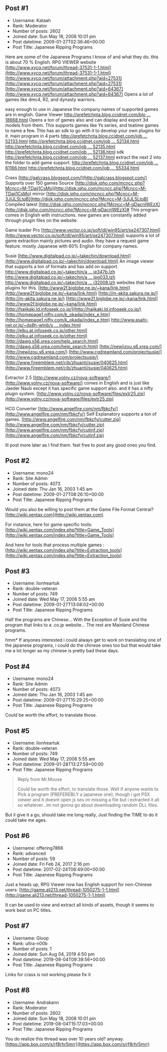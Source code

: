 ## Post #1
- Username: Kataah
- Rank: Moderator
- Number of posts: 2602
- Joined date: Sun May 18, 2008 10:01 pm
- Post datetime: 2009-01-27T02:36:46+00:00
- Post Title: Japanese Ripping Programs

Here are some of the Japanese Programs I know of and what they do.
this is about 70 % English.
RPG VIEWER website [http://www.xycq.net/forum/thread-37531-1-1.html](http://www.xycq.net/forum/thread-37531-1-1.html)
[http://www.xycq.net/forum/attachment.php?aid=27531](http://www.xycq.net/forum/attachment.php?aid=27531)
[http://www.xycq.net/forum/attachment.php?aid=64367](http://www.xycq.net/forum/attachment.php?aid=64367)
Opens a lot of games like dmc4, R2, and dynasty warriors.

easy enough to use in Japanese the company names of supported games are in english.
Game Viewer [http://prefetchnta.blog.ccidnet.com/blo ... 18668.html](http://prefetchnta.blog.ccidnet.com/blog-htm-do-showone-uid-20555-type-blog-itemid-218668.html)
Opens a ton of games also and can display and export 3d models from them.
This supports games like Ys series, and teatime games to name a few.
This has an sdk to go with it to develop your own plugins for it.
main program in 4 parts
[http://prefetchnta.blog.ccidnet.com/job ... 52133.html](http://prefetchnta.blog.ccidnet.com/job-htm-action-download-itemid-218668-aid-52133.html)
[http://prefetchnta.blog.ccidnet.com/job ... 52134.html](http://prefetchnta.blog.ccidnet.com/job-htm-action-download-itemid-218668-aid-52134.html)
[http://prefetchnta.blog.ccidnet.com/job ... 52135.html](http://prefetchnta.blog.ccidnet.com/job-htm-action-download-itemid-218668-aid-52135.html)
[http://prefetchnta.blog.ccidnet.com/job ... 52136.html](http://prefetchnta.blog.ccidnet.com/job-htm-action-download-itemid-218668-aid-52136.html)
sdk
[http://prefetchnta.blog.ccidnet.com/job ... 52137.html](http://prefetchnta.blog.ccidnet.com/job-htm-action-download-itemid-218668-aid-52137.html)
extract the next 2 into the folder to add game support.
[http://prefetchnta.blog.ccidnet.com/job ... 61166.html](http://prefetchnta.blog.ccidnet.com/job-htm-action-download-itemid-218668-aid-61166.html)
[http://prefetchnta.blog.ccidnet.com/job ... 55334.html](http://prefetchnta.blog.ccidnet.com/job-htm-action-download-itemid-218668-aid-55334.html)

Crass [http://galcrass.blogspot.com/](http://galcrass.blogspot.com/)
Supports over 150 games
Source
[http://disk.iqho.com/mcncc.php?Mcncc=M-TDaij1CsMo](http://disk.iqho.com/mcncc.php?Mcncc=M-TDaij1CsMo)
mirror
[http://disk.iqho.com/mcncc.php?Mcncc=M-3JIJLSLtpB](http://disk.iqho.com/mcncc.php?Mcncc=M-3JIJLSLtpB)
Compiled
latest
[http://disk.iqho.com/mcncc.php?Mcncc=M-qDacnIWEzX](http://disk.iqho.com/mcncc.php?Mcncc=M-qDacnIWEzX)#
This program comes in English with instructions.
new games are constantly added through plugin files on the website.

Game loader Pro [http://www.vector.co.jp/soft/dl/win95/art/se247307.html](http://www.vector.co.jp/soft/dl/win95/art/se247307.html)
supports a lot of game extraction mainly pictures and audio.
they have a request game feature.
mostly Japanese with 60% English for company names.

Susie [http://www.digitalpad.co.jp/~takechin/download.html](http://www.digitalpad.co.jp/~takechin/download.html)
An image viewer that supports a ton of formats and has add on support.
[http://www.digitalpad.co.jp/~takechin/a ... ie347b.lzh](http://www.digitalpad.co.jp/~takechin/archives/susie347b.lzh)
[http://www.digitalpad.co.jp/~takechin/a ... jpg033.lzh](http://www.digitalpad.co.jp/~takechin/archives/ifjpg033.lzh)
[http://www.digitalpad.co.jp/~takechin/a ... i32008.lzh](http://www.digitalpad.co.jp/~takechin/archives/spi32008.lzh)
websites that have plugins for this.
[http://www2f.biglobe.ne.jp/~kana/link.html](http://www2f.biglobe.ne.jp/~kana/link.html)
[http://m-akita.sakura.ne.jp/](http://m-akita.sakura.ne.jp/)
[http://www2f.biglobe.ne.jp/~kana/link.html](http://www2f.biglobe.ne.jp/~kana/link.html)
[http://hajikaki.ld.infoseek.co.jp/](http://hajikaki.ld.infoseek.co.jp/)
[http://homepage1.nifty.com/k_okada/index_e.htm](http://homepage1.nifty.com/k_okada/index_e.htm)
[http://www.asahi-net.or.jp/~ds8h-wtnb/s ... index.html](http://www.asahi-net.or.jp/~ds8h-wtnb/software/index.html)
[http://elku.at.infoseek.co.jp/other.html](http://elku.at.infoseek.co.jp/other.html)
[http://dawg.s56.xrea.com/help_search.html](http://dawg.s56.xrea.com/help_search.html)
[http://newjizou.s6.xrea.com/](http://newjizou.s6.xrea.com/)
[http://www.cgdreamland.com/projectsusie/](http://www.cgdreamland.com/projectsusie/)
[http://www.fireemblem.net/cjb/zhuanti/susie/040625.htm](http://www.fireemblem.net/cjb/zhuanti/susie/040625.htm)

Extractor 2.5 [http://www.volny.cz/nova-software/](http://www.volny.cz/nova-software/)
comes in English and is just like Jaeder Naub except it has specific game support also.
and it has a nifty plugin system.
[http://www.volny.cz/nova-software/files/extr25.zip](http://www.volny.cz/nova-software/files/extr25.zip)

HCG Converter [http://www.angelfire.com/nm/fbkcfy/](http://www.angelfire.com/nm/fbkcfy/)
Self Explanatory supports a ton of games.
[http://www.angelfire.com/nm/fbkcfy/cutter.zip](http://www.angelfire.com/nm/fbkcfy/cutter.zip)
[http://www.angelfire.com/nm/fbkcfy/cutinf.zip](http://www.angelfire.com/nm/fbkcfy/cutinf.zip)

Ill post more later as I find them.
feel free to post any good ones you find.
## Post #2
- Username: mono24
- Rank: Site Admin
- Number of posts: 4073
- Joined date: Thu Jan 16, 2003 1:45 am
- Post datetime: 2009-01-27T08:26:10+00:00
- Post Title: Japanese Ripping Programs

Would you also be willing to post them at the Game File Format Central? [http://wiki.xentax.com](http://wiki.xentax.com) 

For instance, here for game specific tools: [http://wiki.xentax.com/index.php?title=Game_Tools](http://wiki.xentax.com/index.php?title=Game_Tools) 

And here for tools that process multiple games : [http://wiki.xentax.com/index.php?title=Extraction_tools](http://wiki.xentax.com/index.php?title=Extraction_tools)
## Post #3
- Username: lionheartuk
- Rank: double-veteran
- Number of posts: 749
- Joined date: Wed May 17, 2006 5:55 am
- Post datetime: 2009-01-27T13:08:02+00:00
- Post Title: Japanese Ripping Programs

Half the programs are Chinese...
With the Exception of Susie and the program that links to a .co.jp website...
The rest are Mainland Chinese programs.

hmm* If anyones interested i could always get to work on translating one of the japanese programs, i could do the chinese ones too but that would take me a lot longer as my chinese is pretty bad these days.
## Post #4
- Username: mono24
- Rank: Site Admin
- Number of posts: 4073
- Joined date: Thu Jan 16, 2003 1:45 am
- Post datetime: 2009-01-27T15:29:25+00:00
- Post Title: Japanese Ripping Programs

Could be worth the effort, to translate those.
## Post #5
- Username: lionheartuk
- Rank: double-veteran
- Number of posts: 749
- Joined date: Wed May 17, 2006 5:55 am
- Post datetime: 2009-01-28T13:27:59+00:00
- Post Title: Japanese Ripping Programs

> Reply from Mr.Mouse
>
> Could be worth the effort, to translate those.
Well if anyone wants to Pick a program (PREFEREBLY a japanese one), though i got PSX viewer and it doesnt open js ses im missing a file but i extracted it all so whatever...im not gonna go about downloading random DLL files.

But il give it a go, should take me long really, Just finding the TIME to do it could take me ages.
## Post #6
- Username: offering7866
- Rank: advanced
- Number of posts: 59
- Joined date: Fri Feb 24, 2017 2:16 pm
- Post datetime: 2017-02-24T06:49:00+00:00
- Post Title: Japanese Ripping Programs

Just a heads up, RPG Viewer now has English support for non-Chinese users: [http://game.ali213.net/thread-1050275-1-1.html](http://game.ali213.net/thread-1050275-1-1.html)

It can be used to view and extract all kinds of assets, though it seems to work best on PC titles.
## Post #7
- Username: Gloop
- Rank: ultra-n00b
- Number of posts: 1
- Joined date: Sun Aug 04, 2019 4:50 pm
- Post datetime: 2019-08-04T09:39:56+00:00
- Post Title: Japanese Ripping Programs

Links for crass is not working please fix it
## Post #8
- Username: Andrakann
- Rank: Moderator
- Number of posts: 2602
- Joined date: Sun May 18, 2008 10:01 pm
- Post datetime: 2019-08-04T15:17:03+00:00
- Post Title: Japanese Ripping Programs

You do realize this thread was over 10 years old?
anyway.
[https://app.box.com/s/rf8rhr5mrr](https://app.box.com/s/rf8rhr5mrr)
